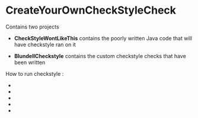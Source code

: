 CreateYourOwnCheckStyleCheck
============================

Contains two projects

 - **CheckStyleWontLikeThis** contains the poorly written Java code that will have checkstyle ran on it

 - **BlundellCheckstyle** contains the custom checkstyle checks that have been written


How to run checkstyle :

 - 
 - 
 - 
 - 
 - 
